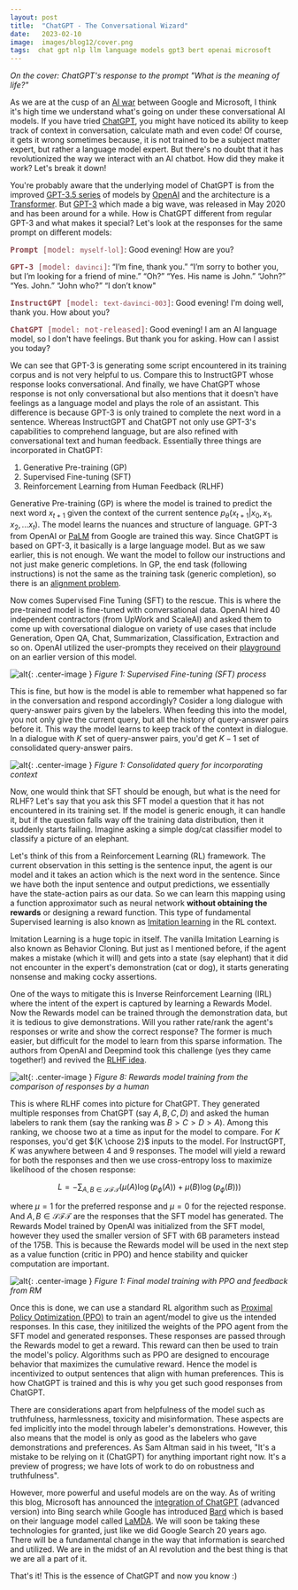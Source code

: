 ```yaml
---
layout: post
title:  "ChatGPT - The Conversational Wizard"
date:   2023-02-10
image:  images/blog12/cover.png
tags:  chat gpt nlp llm language models gpt3 bert openai microsoft
---
```

*On the cover: ChatGPT's response to the prompt "What is the meaning of life?"*

As we are at the cusp of an [AI war](https://www.theverge.com/2023/2/7/23587767/microsoft-google-open-ai-battle-search-bing) between Google and Microsoft, I think it's high time we understand what's going on under these conversational AI models. If you have tried [ChatGPT](https://chat.openai.com/), you might have noticed its ability to keep track of context in conversation, calculate math and even code! Of course, it gets it wrong sometimes because, it is not trained to be a subject matter expert, but rather a language model expert. But there's no doubt that it has revolutionized the way we interact with an AI chatbot. How did they make it work? Let's break it down!

You're probably aware that the underlying model of ChatGPT is from the improved [GPT-3.5 series](https://platform.openai.com/docs/model-index-for-researchers) of models by [OpenAI](https://openai.com/) and the architecture is a [Transformer](https://jalammar.github.io/illustrated-transformer/). But [GPT-3](https://arxiv.org/abs/2005.14165) which made a big wave, was released in May 2020 and has been around for a while. How is ChatGPT different from regular GPT-3 and what makes it special? Let's look at the responses for the same prompt on different models:

<span style="color:#8b4950; font-family: Monospace">**Prompt** [model: `myself-lol`]</span>: Good evening! How are you?

<span style="color:#8b4950; font-family: Monospace">**GPT-3** [model: `davinci`]</span>: “I’m fine, thank you.”
“I’m sorry to bother you, but I’m looking for a friend of mine.”
“Oh?”
“Yes. His name is John.”
“John?”
“Yes. John.”
“John who?”
“I don’t know"

<span style="color:#8b4950; font-family: Monospace">**InstructGPT** [model: `text-davinci-003`]</span>:
Good evening! I'm doing well, thank you. How about you?

<span style="color:#8b4950; font-family: Monospace">**ChatGPT** [model: not-released]</span>:
Good evening! I am an AI language model, so I don't have feelings. But thank you for asking. How can I assist you today?

We can see that GPT-3 is generating some script encountered in its training corpus and is not very helpful to us. Compare this to InstructGPT whose response looks conversational. And finally, we have ChatGPT whose response is not only conversational but also mentions that it doesn't have feelings as a language model and plays the role of an assistant. This difference is because GPT-3 is only trained to complete the next word in a sentence. Whereas InstructGPT and ChatGPT not only use GPT-3's capabilities to comprehend language, but are also refined with conversational text and human feedback. Essentially three things are incorporated in ChatGPT:
1. Generative Pre-training (GP)
2. Supervised Fine-tuning (SFT)
3. Reinforcement Learning from Human Feedback (RLHF)

Generative Pre-training (GP) is where the model is trained to predict the next word $x_{t+1}$ given the context of the current sentence $p_\theta(x_{t+1}\vert x_0, x_1, x_2, ... x_t)$. The model learns the nuances and structure of language. GPT-3 from OpenAI or [PaLM](https://arxiv.org/abs/2204.02311) from Google are trained this way. Since ChatGPT is based on GPT-3, it basically is a large language model. But as we saw earlier, this is not enough. We want the model to follow our instructions and not just make generic completions. In GP, the end task (following instructions) is not the same as the training task (generic completion), so there is an [alignment problem](https://openai.com/alignment/). 

Now comes Supervised Fine Tuning (SFT) to the rescue. This is where the pre-trained model is fine-tuned with conversational data. OpenAI hired 40 independent contractors (from UpWork and ScaleAI) and asked them to come up with coversational dialogue on variety of use cases that include Generation, Open QA, Chat, Summarization, Classification, Extraction and so on. OpenAI utilized the user-prompts they received on their [playground](https://platform.openai.com/playground) on an earlier version of this model.

![alt](/images/blog12/training_sft.png){: .center-image }
*Figure 1: Supervised Fine-tuning (SFT) process*

This is fine, but how is the model is able to remember what happened so far in the conversation and respond accordingly? Cosider a long dialogue with query-answer pairs given by the labelers. When feeding this into the model, you not only give the current query, but all the history of query-answer pairs before it. This way the model learns to keep track of the context in dialogue. In a dialogue with $K$ set of query-answer pairs, you'd get $K-1$ set of consolidated query-answer pairs.

![alt](/images/blog12/consolidated_query.png){: .center-image }
*Figure 1: Consolidated query for incorporating context*

Now, one would think that SFT should be enough, but what is the need for RLHF? Let's say that you ask this SFT model a question that it has not encountered in its training set. If the model is generic enough, it can handle it, but if the question falls way off the training data distribution, then it suddenly starts failing. Imagine asking a simple dog/cat classifier model to classify a picture of an elephant.

Let's think of this from a Reinforcement Learning (RL) framework. The current observation in this setting is the sentence input, the agent is our model and it takes an action which is the next word in the sentence. Since we have both the input sentence and output predictions, we essentially have the state-action pairs as our data. So we can learn this mapping using a function approximator such as neural network **without obtaining the rewards** or designing a reward function. This type of fundamental Supervised learning is also known as [Imitation learning](https://smartlabai.medium.com/a-brief-overview-of-imitation-learning-8a8a75c44a9c) in the RL context.

Imitation Learning is a huge topic in itself. The vanilla Imitation Learning is also known as Behavior Cloning. But just as I mentioned before, if the agent makes a mistake (which it will) and gets into a state (say elephant) that it did not encounter in the expert's demonstration (cat or dog), it starts generating nonsense and making cocky assertions.

One of the ways to mitigate this is Inverse Reinforcement Learning (IRL) where the intent of the expert is captured by learning a Rewards Model. Now the Rewards model can be trained through the demonstration data, but it is tedious to give demonstrations. Will you rather rate/rank the agent's responses or write and show the correct response? The former is much easier, but difficult for the model to learn from this sparse information. The authors from OpenAI and Deepmind took this challenge (yes they came together!) and revived the [RLHF idea](https://arxiv.org/abs/1706.03741).

![alt](/images/blog12/rewards_model.png){: .center-image }
*Figure 8: Rewards model training from the comparison of responses by a human*

This is where RLHF comes into picture for ChatGPT. They generated multiple responses from ChatGPT (say $A, B, C, D$) and asked the human labelers to rank them (say the ranking was $B>C>D>A$). Among this ranking, we choose two at a time as input for the model to compare. For $K$ responses, you'd get ${K \choose 2}$ inputs to the model. For InstructGPT, $K$ was anywhere between 4 and 9 responses. The model will yield a reward for both the responses and then we use cross-entropy loss to maximize likelihood of the chosen response:

$$
L = - \sum_{A,B \in \mathcal{SFT}} (\mu(A) \log(p_\phi(A)) + \mu(B) \log(p_\phi(B)))
$$

where $\mu=1$ for the preferred response and $\mu=0$ for the rejected response. And $A,B \in \mathcal{SFT}$ are the responses that the SFT model has generated. The Rewards Model trained by OpenAI was initialized from the SFT model, however they used the smaller version of SFT with 6B parameters instead of the 175B. This is because the Rewards model will be used in the next step as a value function (critic in PPO) and hence stability and quicker computation are important.

![alt](/images/blog12/training_ppo.png){: .center-image }
*Figure 1: Final model training with PPO and feedback from RM*

Once this is done, we can use a standard RL algorithm such as [Proximal Policy Optimization (PPO)](https://arxiv.org/abs/1707.06347) to train an agent/model to give us the intended responses. In this case, they initilized the weights of the PPO agent from the SFT model and generated responses. These responses are passed through the Rewards model to get a reward. This reward can then be used to train the model's policy. Algorithms such as PPO are designed to encourage behavior that maximizes the cumulative reward. Hence the model is incentivized to output sentences that align with human preferences. This is how ChatGPT is trained and this is why you get such good responses from ChatGPT.

There are considerations apart from helpfulness of the model such as truthfulness, harmlessness, toxicity and misinformation. These aspects are fed implicitly into the model through labeler's demonstrations. However, this also means that the model is only as good as the labelers who gave demonstrations and preferences. As Sam Altman said in his tweet, "It's a mistake to be relying on it (ChatGPT) for anything important right now. It's a preview of progress; we have lots of work to do on robustness and truthfulness".

However, more powerful and useful models are on the way. As of writing this blog, Microsoft has announced the [integration of ChatGPT](https://blogs.microsoft.com/blog/2023/02/07/reinventing-search-with-a-new-ai-powered-microsoft-bing-and-edge-your-copilot-for-the-web/) (advanced version) into Bing search while Google has introduced [Bard](https://blog.google/technology/ai/bard-google-ai-search-updates/) which is based on their language model called [LaMDA](https://blog.google/technology/ai/lamda/). We will soon be taking these technologies for granted, just like we did Google Search 20 years ago. There will be a fundamental change in the way that information is searched and utilized. We are in the midst of an AI revolution and the best thing is that we are all a part of it.

That's it! This is the essence of ChatGPT and now you know :)